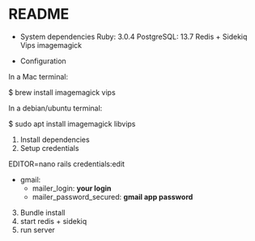 # README

* System dependencies
Ruby: 3.0.4
PostgreSQL: 13.7
Redis + Sidekiq
Vips imagemagick

* Configuration

In a Mac terminal:

  $ brew install imagemagick vips
  
In a debian/ubuntu terminal:

  $ sudo apt install imagemagick libvips

1. Install dependencies
2. Setup credentials

EDITOR=nano rails credentials:edit

- gmail:
    - mailer_login:  **your login**
    - mailer_password_secured: **gmail app password**

3. Bundle install
4. start redis + sidekiq
5. run server